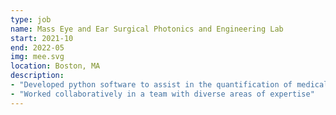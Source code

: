 ```yaml
---
type: job
name: Mass Eye and Ear Surgical Photonics and Engineering Lab
start: 2021-10
end: 2022-05
img: mee.svg
location: Boston, MA
description: 
- "Developed python software to assist in the quantification of medical microscopy imaging research and clinical imaging quantification "
- "Worked collaboratively in a team with diverse areas of expertise"
---
```

